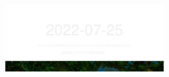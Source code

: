 <!-- [START DAILY SAYING] -->
<!-- Please keep comment here to allow auto update -->
<p align="center"><img src="assets/daily-saying/2022-07-25.svg"/></p>
<!-- [END DAILY SAYING] -->

<!-- <p align="center"><img alt="profile views" src="https://komarev.com/ghpvc/?username=bubkoo&color=brightgreen&style=flat-square&label=PROFILE+VIEWS" /></p> -->
